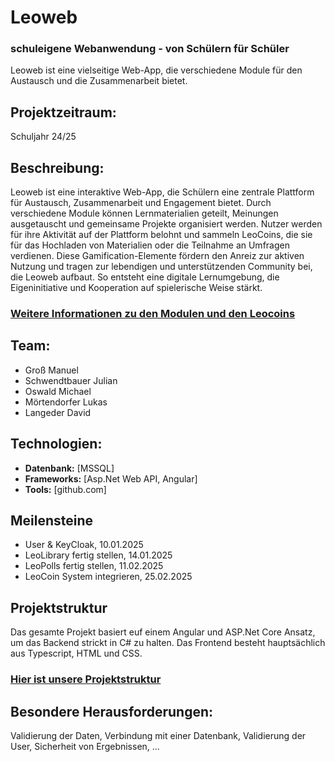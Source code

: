 # Leoweb
### schuleigene Webanwendung - von Schülern für Schüler

Leoweb ist eine vielseitige Web-App, die verschiedene Module für den Austausch und die Zusammenarbeit bietet.

## Projektzeitraum:
Schuljahr 24/25

## Beschreibung:
Leoweb ist eine interaktive Web-App, die Schülern eine zentrale Plattform für Austausch, Zusammenarbeit und Engagement bietet. Durch verschiedene Module können Lernmaterialien geteilt, Meinungen ausgetauscht und gemeinsame Projekte organisiert werden. Nutzer werden für ihre Aktivität auf der Plattform belohnt und sammeln LeoCoins, die sie für das Hochladen von Materialien oder die Teilnahme an Umfragen verdienen. Diese Gamification-Elemente fördern den Anreiz zur aktiven Nutzung und tragen zur lebendigen und unterstützenden Community bei, die Leoweb aufbaut. So entsteht eine digitale Lernumgebung, die Eigeninitiative und Kooperation auf spielerische Weise stärkt.


### [Weitere Informationen zu den Modulen und den Leocoins](./Modules.md)

## Team:
- Groß Manuel
- Schwendtbauer Julian
- Oswald Michael
- Mörtendorfer Lukas
- Langeder David

## Technologien:
- **Datenbank:** [MSSQL]
- **Frameworks:** [Asp.Net Web API, Angular]
- **Tools:** [github.com] <br>

## Meilensteine
- User & KeyCloak, 10.01.2025
- LeoLibrary fertig stellen, 14.01.2025
- LeoPolls fertig stellen, 11.02.2025
- LeoCoin System integrieren, 25.02.2025

## Projektstruktur
Das gesamte Projekt basiert euf einem Angular und ASP.Net Core Ansatz, um das Backend strickt in C# zu halten. Das Frontend besteht hauptsächlich aus Typescript, HTML und CSS.
### [Hier ist unsere Projektstruktur](./Structure.md)

## Besondere Herausforderungen:
Validierung der Daten, Verbindung mit einer Datenbank, Validierung der User, Sicherheit von Ergebnissen, ...
